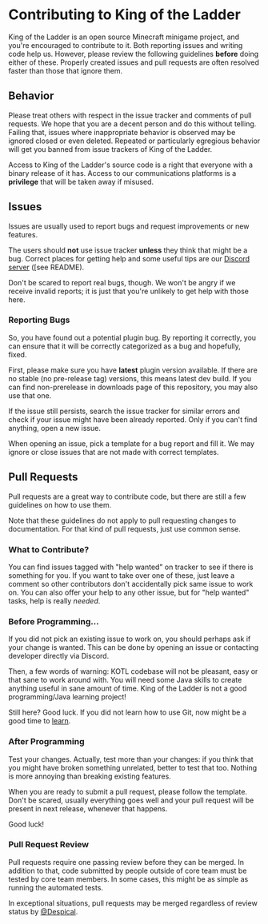 # Contributing to King of the Ladder
King of the Ladder is an open source Minecraft minigame project, and you're encouraged to contribute to it.
Both reporting issues and writing code help us. However, please review the following guidelines **before** doing 
either of these. Properly created issues and pull requests are often resolved faster than those that ignore them.

## Behavior
Please treat others with respect in the issue tracker and comments of pull
requests. We hope that you are a decent person and do this without telling.
Failing that, issues where inappropriate behavior is observed may be ignored
closed or even deleted. Repeated or particularly egregious behavior will get
you banned from issue trackers of King of the Ladder.

Access to King of the Ladder's source code is a right that everyone with a binary
release of it has. Access to our communications platforms is a **privilege** that will
be taken away if misused.

## Issues
Issues are usually used to report bugs and request improvements or new features.

The users should **not** use issue tracker **unless** they think that might be
a bug. Correct places for getting help and some useful tips are our [Discord 
server](https://discord.com/invite/Vhyy4HA) ([see README).

Don't be scared to report real bugs, though. We won't be angry if we receive
invalid reports; it is just that you're unlikely to get help with those here.

### Reporting Bugs
So, you have found out a potential plugin bug. By reporting it correctly, you
can ensure that it will be correctly categorized as a bug and hopefully, fixed.

First, please make sure you have **latest** plugin version available. If there
are no stable (no pre-release tag) versions, this means latest dev build.
If you can find non-prerelease in downloads page of this repository, you may
also use that one.

If the issue still persists, search the issue tracker for similar
errors and check if your issue might have been already reported.
Only if you can't find anything, open a new issue.

When opening an issue, pick a template for a bug report and fill it.
We may ignore or close issues that are not made with correct templates.

## Pull Requests
Pull requests are a great way to contribute code, but there are still a few
guidelines on how to use them.

Note that these guidelines do not apply to pull requesting changes to
documentation. For that kind of pull requests, just use common sense.

### What to Contribute?
You can find issues tagged with "help wanted" on tracker to see if there is
something for you. If you want to take over one of these, just leave a comment
so other contributors don't accidentally pick same issue to work on. You can also
offer your help to any other issue, but for "help wanted" tasks, help is really
*needed*.

### Before Programming...
If you did not pick an existing issue to work on, you should perhaps ask if your
change is wanted. This can be done by opening an issue or contacting developer
directly via Discord.

Then, a few words of warning: KOTL codebase will not be pleasant, easy or
that sane to work around with. You will need some Java skills to create anything
useful in sane amount of time. King of the Ladder is not a good programming/Java learning
project!

Still here? Good luck. If you did not learn how to use Git, now might be a good
time to [learn](https://help.github.com/categories/bootcamp/).

### After Programming
Test your changes. Actually, test more than your changes: if you think that you
might have broken something unrelated, better to test that too. Nothing is more
annoying than breaking existing features.

When you are ready to submit a pull request, please follow the template. Don't
be scared, usually everything goes well and your pull request will be present
in next release, whenever that happens.

Good luck!

### Pull Request Review
Pull requests require one passing review before they can be merged. In
addition to that, code submitted by people outside of core team must be tested
by core team members. In some cases, this might be as simple as running the
automated tests.

In exceptional situations, pull requests may be merged regardless of review
status by [@Despical](https://github.com/Despical).
